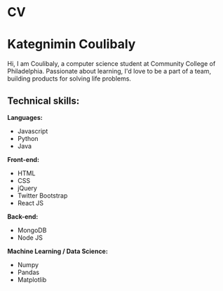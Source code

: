 # CV

# Kategnimin Coulibaly

Hi, I am Coulibaly, a computer science student at Community College of Philadelphia. Passionate about learning, I'd love to be a part of a team, building products for solving life problems.

## Technical skills:

**Languages:**

* Javascript
* Python
* Java 


**Front-end:**

* HTML
* CSS
* jQuery
* Twitter Bootstrap
* React JS


**Back-end:**

* MongoDB
* Node JS

**Machine Learning / Data Science:**
* Numpy
* Pandas
* Matplotlib



